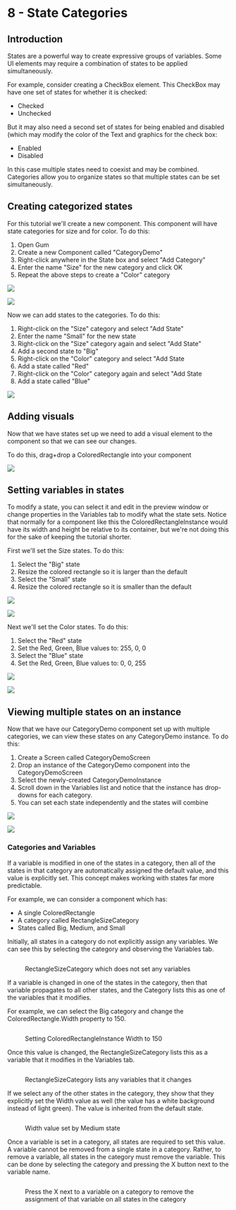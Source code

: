 # 8 - State Categories

## Introduction

States are a powerful way to create expressive groups of variables. Some UI elements may require a combination of states to be applied simultaneously.

For example, consider creating a CheckBox element. This CheckBox may have one set of states for whether it is checked:

* Checked
* Unchecked

But it may also need a second set of states for being enabled and disabled (which may modify the color of the Text and graphics for the check box:

* Enabled
* Disabled

In this case multiple states need to coexist and may be combined. Categories allow you to organize states so that multiple states can be set simultaneously.

## Creating categorized states

For this tutorial we'll create a new component. This component will have state categories for size and for color. To do this:

1. Open Gum
2. Create a new Component called "CategoryDemo"
3. Right-click anywhere in the State box and select "Add Category"
4. Enter the name "Size" for the new category and click OK
5. Repeat the above steps to create a "Color" category

![](../../../.gitbook/assets/GumAddCategoryCalledSize.PNG)

![](../../../.gitbook/assets/GumAddCategory.png)

Now we can add states to the categories. To do this:

1. Right-click on the "Size" category and select "Add State"
2. Enter the name "Small" for the new state
3. Right-click on the "Size" category again and select "Add State"
4. Add a second state to "Big"
5. Right-click on the "Color" category and select "Add State
6. Add a state called "Red"
7. Right-click on the "Color" category again and select "Add State
8. Add a state called "Blue"

![](../../../.gitbook/assets/GumStatesInCategories.PNG)

## Adding visuals

Now that we have states set up we need to add a visual element to the component so that we can see our changes.

To do this, drag+drop a ColoredRectangle into your component

![](<../../../.gitbook/assets/GumColoredRectangleInComponent (1).PNG>)

## Setting variables in states

To modify a state, you can select it and edit in the preview window or change properties in the Variables tab to modify what the state sets. Notice that normally for a component like this the ColoredRectangleInstance would have its width and height be relative to its container, but we're not doing this for the sake of keeping the tutorial shorter.

First we'll set the Size states. To do this:

1. Select the "Big" state
2. Resize the colored rectangle so it is larger than the default
3. Select the "Small" state
4. Resize the colored rectangle so it is smaller than the default

![](../../../.gitbook/assets/GumSmallState.PNG)

![](../../../.gitbook/assets/GumBigState.PNG)

Next we'll set the Color states. To do this:

1. Select the "Red" state
2. Set the Red, Green, Blue values to: 255, 0, 0
3. Select the "Blue" state
4. Set the Red, Green, Blue values to: 0, 0, 255

![](<../../../.gitbook/assets/GumBlueState (1).PNG>)

![](../../../.gitbook/assets/GumRedState.PNG)

## Viewing multiple states on an instance

Now that we have our CategoryDemo component set up with multiple categories, we can view these states on any CategoryDemo instance. To do this:

1. Create a Screen called CategoryDemoScreen
2. Drop an instance of the CategoryDemo component into the CategoryDemoScreen
3. Select the newly-created CategoryDemoInstance
4. Scroll down in the Variables list and notice that the instance has drop-downs for each category.
5. You can set each state independently and the states will combine

![](../../../.gitbook/assets/GumCombinedStates.PNG)

![](../../../.gitbook/assets/GumLookCategoriesOnInstance.PNG)

### Categories and Variables

If a variable is modified in one of the states in a category, then all of the states in that category are automatically assigned the default value, and this value is explicitly set. This concept makes working with states far more predictable.

For example, we can consider a component which has:

* A single ColoredRectangle
* A category called RectangleSizeCategory
* States called Big, Medium, and Small

Initially, all states in a category do not explicitly assign any variables. We can see this by selecting the category and observing the Variables tab.

<figure><img src="../../../.gitbook/assets/image (5) (1) (1) (1) (1) (1).png" alt=""><figcaption><p>RectangleSizeCategory which does not set any variables</p></figcaption></figure>

If a variable is changed in one of the states in the category, then that variable propagates to all other states, and the Category lists this as one of the variables that it modifies.

For example, we can select the Big category and change the ColoredRectangle.Width property to 150.

<figure><img src="../../../.gitbook/assets/image (1) (1) (1) (1) (1) (1) (1) (1) (1) (1) (1) (1) (1) (1) (1) (1) (1) (1) (1) (1) (1) (1) (1) (1) (1) (1) (1) (1) (1) (1) (1) (1) (1) (1) (1) (1) (1) (1) (1) (1).png" alt=""><figcaption><p>Setting ColoredRectangleInstance Width to 150</p></figcaption></figure>

Once this value is changed, the RectangleSizeCategory lists this as a variable that it modifies in the Variables tab.

<figure><img src="../../../.gitbook/assets/26_15 41 43.png" alt=""><figcaption><p>RectangleSizeCategory lists any variables that it changes</p></figcaption></figure>

If we select any of the other states in the category, they show that they explicitly set the Width value as well (the value has a white background instead of light green). The value is inherited from the default state.

<figure><img src="../../../.gitbook/assets/image (2) (1) (1) (1) (1) (1) (1) (1) (1) (1) (1) (1) (1) (1) (1) (1) (1) (1) (1) (1) (1) (1) (1) (1) (1) (1).png" alt=""><figcaption><p>Width value set by Medium state</p></figcaption></figure>

Once a variable is set in a category, all states are required to set this value. A variable cannot be removed from a single state in a category. Rather, to remove a variable, all states in the category must remove the variable. This can be done by selecting the category and pressing the X button next to the variable name.

<figure><img src="../../../.gitbook/assets/image (3) (1) (1) (1) (1) (1) (1) (1) (1) (1) (1) (1).png" alt=""><figcaption><p>Press the X next to a variable on a category to remove the assignment of that variable on all states in the category</p></figcaption></figure>

